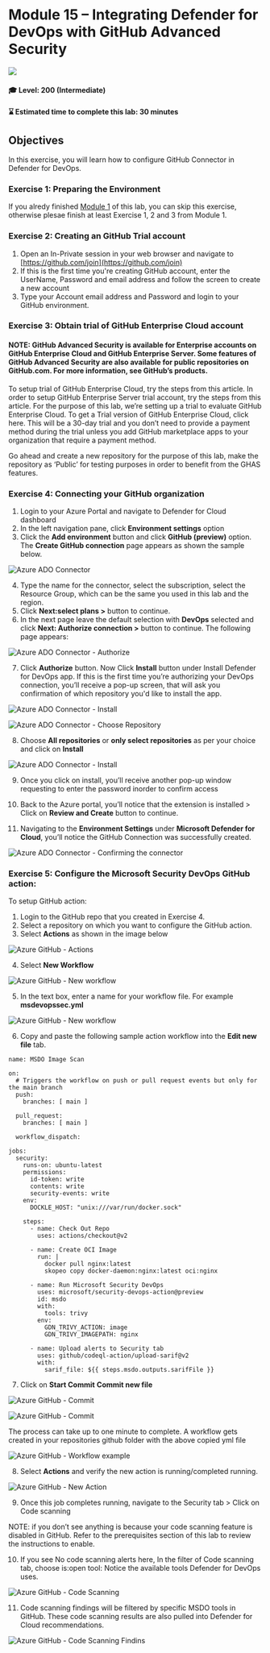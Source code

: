 # Module 15 – Integrating Defender for DevOps with GitHub Advanced Security

<p align="left"><img src="./Images/asc-labs-intermediate.gif?raw=true"></p>

#### 🎓 Level: 200 (Intermediate)
#### ⌛ Estimated time to complete this lab: 30 minutes

## Objectives
In this exercise, you will learn how to configure GitHub Connector in Defender for DevOps.

### Exercise 1: Preparing the Environment

If you alredy finished [Module 1](https://github.com/Azure/Microsoft-Defender-for-Cloud/blob/main/Labs/Modules/Module-1-Preparing-the-Environment.md) of this lab, you can skip this exercise, otherwise plesae finish at least Exercise 1, 2 and 3 from Module 1.

### Exercise 2: Creating an GitHub Trial account

1.	Open an In-Private session in your web browser and navigate to [https://github.com/join](https://github.com/join)
2.	If this is the first time you're creating GitHub account, enter the UserName, Password and email address and follow the screen to create a new account 
3.	Type your Account email address and Password and login to your GitHub environment.

### Exercise 3: Obtain trial of GitHub Enterprise Cloud account
#### NOTE: GitHub Advanced Security is available for Enterprise accounts on GitHub Enterprise Cloud and GitHub Enterprise Server. Some features of GitHub Advanced Security are also available for public repositories on GitHub.com. For more information, see GitHub’s products.

To setup trial of GitHub Enterprise Cloud, try the steps from this article. In order to setup GitHub Enterprise Server trial account, try the steps from this article.
For the purpose of this lab, we’re setting up a trial to evaluate GitHub Enterprise Cloud. To get a Trial version of GitHub Enterprise Cloud, click here. This will be a 30-day trial and you don’t need to provide a payment method during the trial unless you add GitHub marketplace apps to your organization that require a payment method. 

Go ahead and create a new repository for the purpose of this lab, make the repository as ‘Public’ for testing purposes in order to benefit from the GHAS features.

### Exercise 4: Connecting your GitHub organization

1.	Login to your Azure Portal and navigate to Defender for Cloud dashboard
2.	In the left navigation pane, click **Environment settings** option
3.	Click the **Add environment** button and click **GitHub (preview)** option. The **Create GitHub connection** page appears as shown the sample below.

![Azure ADO Connector](./Images/Picture1.png?raw=true)

4.	Type the name for the connector, select the subscription, select the Resource Group, which can be the same you used in this lab and the region. 
5.	Click **Next:select plans >** button to continue.
6.	In the next page leave the default selection with **DevOps** selected and click **Next: Authorize connection >** button to continue. The following page appears:

![Azure ADO Connector - Authorize](./Images/Pic2.png?raw=true)


7.	Click **Authorize** button. Now Click **Install** button under Install Defender for DevOps app. If this is the first time you’re authorizing your DevOps connection, you’ll receive a pop-up screen, that will ask you confirmation of which repository you'd like to install the app. 

![Azure ADO Connector - Install](./Images/Pic3.png?raw=true)

![Azure ADO Connector - Choose Repository](./Images/Pic4.png?raw=true)

8. Choose **All repositories** or **only select repositories** as per your choice and click on **Install**

![Azure ADO Connector - Install](./Images/Pic5.png?raw=true)

9. Once you click on install, you’ll receive another pop-up window requesting to enter the password inorder to confirm access   

10. Back to the Azure portal, you’ll notice that the extension is installed > Click on **Review and Create** button to continue.  
11. Navigating to the **Environment Settings** under **Microsoft Defender for Cloud**, you’ll notice the GitHub Connection was successfully created. 

![Azure ADO Connector - Confirming the connector](./Images/Pic6.png?raw=true)

### Exercise 5: Configure the Microsoft Security DevOps GitHub action:

To setup GitHub action:
1.	Login to the GitHub repo that you created in Exercise 4.
2.	Select a repository on which you want to configure the GitHub action.
3.	Select **Actions** as shown in the image below 

![Azure GitHub - Actions](./Images/Pic7.png?raw=true)

4.	Select **New Workflow**

![Azure GitHub - New workflow](./Images/Pic8.png?raw=true)

5.	In the text box, enter a name for your workflow file. For example **msdevopssec.yml**

![Azure GitHub - New workflow](./Images/Pic9.png?raw=true)

6.	Copy and paste the following sample action workflow into the **Edit new file** tab. 

~~~~~~
name: MSDO Image Scan

on:
  # Triggers the workflow on push or pull request events but only for the main branch
  push:
    branches: [ main ]
    
  pull_request:
    branches: [ main ]

  workflow_dispatch:

jobs:
  security:
    runs-on: ubuntu-latest
    permissions:
      id-token: write
      contents: write
      security-events: write
    env:
      DOCKLE_HOST: "unix:///var/run/docker.sock"

    steps:
      - name: Check Out Repo 
        uses: actions/checkout@v2
        
      - name: Create OCI Image
        run: |
          docker pull nginx:latest
          skopeo copy docker-daemon:nginx:latest oci:nginx

      - name: Run Microsoft Security DevOps
        uses: microsoft/security-devops-action@preview
        id: msdo
        with:
          tools: trivy
        env:
          GDN_TRIVY_ACTION: image
          GDN_TRIVY_IMAGEPATH: nginx

      - name: Upload alerts to Security tab
        uses: github/codeql-action/upload-sarif@v2
        with:
          sarif_file: ${{ steps.msdo.outputs.sarifFile }}
~~~~~~~

7.	Click on **Start Commit** **Commit new file**

![Azure GitHub - Commit](./Images/Pic10.png?raw=true)

![Azure GitHub - Commit](./Images/Pic11.png?raw=true)

The process can take up to one minute to complete. 
A workflow gets created in your repositories github folder with the above copied yml file 

![Azure GitHub - Workflow example](./Images/Picture11.png?raw=true)

8.	Select **Actions** and verify the new action is running/completed running. 

![Azure GitHub - New Action](./Images/Picture12.png?raw=true)

9.	Once this job completes running, navigate to the Security tab > Click on Code scanning 

NOTE: if you don’t see anything is because your code scanning feature is disabled in GitHub. Refer to the prerequisites section of this lab to review the instructions to enable. 

10.	If you see No code scanning alerts here, In the filter of Code scanning tab, choose is:open tool: Notice the available tools Defender for DevOps uses.

![Azure GitHub - Code Scanning](./Images/Picture13.png?raw=true)

11.	Code scanning findings will be filtered by specific MSDO tools in GitHub. These code scanning results are also pulled into Defender for Cloud recommendations.

![Azure GitHub - Code Scanning Findins](./Images/Picture14.png?raw=true)
